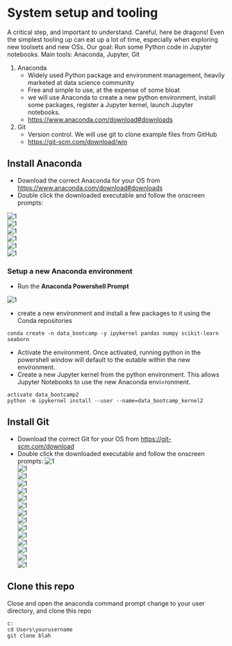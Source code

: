 # System setup and tooling
A critical step, and important to understand. Careful, here be dragons!
Even the simplest tooling up can eat up a lot of time, especially when exploring new toolsets and new OSs.
Our goal: Run some Python code in Jupyter notebooks.
Main tools: Anaconda, Jupyter, Git
1.	Anaconda
    - Widely used Python package and environment management, heavily marketed at data science community
    - Free and simple to use, at the expense of some bloat
    - we will use Anaconda to create a new python environment, install some packages, register a Jupyter kernel, launch Jupyter notebooks.
    - https://www.anaconda.com/download#downloads
2.	Git
    - Version control. We will use git to clone example files from GitHub
    - https://git-scm.com/download/win


## Install Anaconda
- Download the correct Anaconda for your OS from https://www.anaconda.com/download#downloads
- Double click the downloaded executable and follow the onscreen prompts:

![1](./images/Picture1.png)  
![1](./images/Picture2.png)  
![1](./images/Picture3.png)  
![1](./images/Picture4.png)  
![1](./images/Picture5.png)  
![1](./images/Picture6.png)  

### Setup a new Anaconda environment

- Run the **Anaconda Powershell Prompt**

![1](./images/Picture6a.png)  

- create a new environment and install a few packages to it using the Conda repositories
```
conda create -n data_bootcamp -y ipykernel pandas numpy scikit-learn seaborn
```
- Activate the environment. Once activated, running python in the powershell window will default to the eutable within the new environment.
- Create a new Jupyter kernel from the python environment. This allows Jupyter Notebooks to use the new Anaconda envi=ronment.

```
activate data_bootcamp2
python -m ipykernel install --user --name=data_bootcamp_kernel2
```

## Install Git
- Download the correct Git for your OS from https://git-scm.com/download
- Double click the downloaded executable and follow the onscreen prompts:
![1](./images/Picture7.png)  
![1](./images/Picture8.png)  
![1](./images/Picture9.png)  
![1](./images/Picture10.png)  
![1](./images/Picture11.png)  
![1](./images/Picture12.png)  
![1](./images/Picture13.png)  
![1](./images/Picture14.png)  
![1](./images/Picture15.png)  
![1](./images/Picture16.png)  
![1](./images/Picture17.png)  
![1](./images/Picture18.png)  
![1](./images/Picture19.png)  
![1](./images/Picture20.png)  
![1](./images/Picture21.png)  

## Clone this repo
Close and open the anaconda command prompt
change to your user directory, and clone this repo
```
c:
cd Users\yourusername
git clone blah
```
